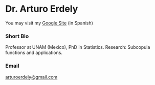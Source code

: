 # Dr. Arturo Erdely

You may visit my [Google Site](https://sites.google.com/site/arturoerdely/) (in Spanish)

### Short Bio

Professor at UNAM (Mexico), PhD in Statistics. Research: Subcopula functions and applications.

### Email

arturoerdely@gmail.com

